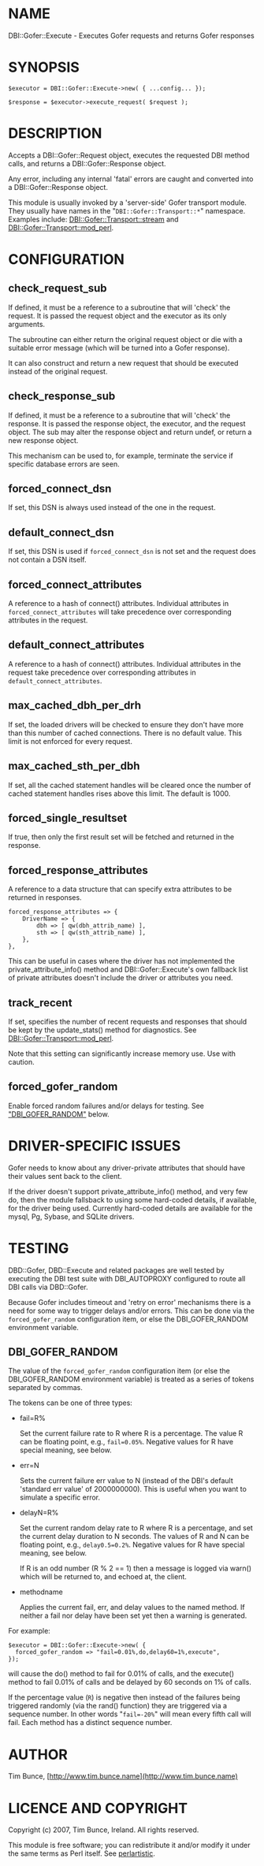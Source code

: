 # NAME

DBI::Gofer::Execute - Executes Gofer requests and returns Gofer responses

# SYNOPSIS

    $executor = DBI::Gofer::Execute->new( { ...config... });

    $response = $executor->execute_request( $request );

# DESCRIPTION

Accepts a DBI::Gofer::Request object, executes the requested DBI method calls,
and returns a DBI::Gofer::Response object.

Any error, including any internal 'fatal' errors are caught and converted into
a DBI::Gofer::Response object.

This module is usually invoked by a 'server-side' Gofer transport module.
They usually have names in the "`DBI::Gofer::Transport::*`" namespace.
Examples include: [DBI::Gofer::Transport::stream](https://metacpan.org/pod/DBI%3A%3AGofer%3A%3ATransport%3A%3Astream) and [DBI::Gofer::Transport::mod\_perl](https://metacpan.org/pod/DBI%3A%3AGofer%3A%3ATransport%3A%3Amod_perl).

# CONFIGURATION

## check\_request\_sub

If defined, it must be a reference to a subroutine that will 'check' the request.
It is passed the request object and the executor as its only arguments.

The subroutine can either return the original request object or die with a
suitable error message (which will be turned into a Gofer response).

It can also construct and return a new request that should be executed instead
of the original request.

## check\_response\_sub

If defined, it must be a reference to a subroutine that will 'check' the response.
It is passed the response object, the executor, and the request object.
The sub may alter the response object and return undef, or return a new response object.

This mechanism can be used to, for example, terminate the service if specific
database errors are seen.

## forced\_connect\_dsn

If set, this DSN is always used instead of the one in the request.

## default\_connect\_dsn

If set, this DSN is used if `forced_connect_dsn` is not set and the request does not contain a DSN itself.

## forced\_connect\_attributes

A reference to a hash of connect() attributes. Individual attributes in
`forced_connect_attributes` will take precedence over corresponding attributes
in the request.

## default\_connect\_attributes

A reference to a hash of connect() attributes. Individual attributes in the
request take precedence over corresponding attributes in `default_connect_attributes`.

## max\_cached\_dbh\_per\_drh

If set, the loaded drivers will be checked to ensure they don't have more than
this number of cached connections. There is no default value. This limit is not
enforced for every request.

## max\_cached\_sth\_per\_dbh

If set, all the cached statement handles will be cleared once the number of
cached statement handles rises above this limit. The default is 1000.

## forced\_single\_resultset

If true, then only the first result set will be fetched and returned in the response.

## forced\_response\_attributes

A reference to a data structure that can specify extra attributes to be returned in responses.

    forced_response_attributes => {
        DriverName => {
            dbh => [ qw(dbh_attrib_name) ],
            sth => [ qw(sth_attrib_name) ],
        },
    },

This can be useful in cases where the driver has not implemented the
private\_attribute\_info() method and DBI::Gofer::Execute's own fallback list of
private attributes doesn't include the driver or attributes you need.

## track\_recent

If set, specifies the number of recent requests and responses that should be
kept by the update\_stats() method for diagnostics. See [DBI::Gofer::Transport::mod\_perl](https://metacpan.org/pod/DBI%3A%3AGofer%3A%3ATransport%3A%3Amod_perl).

Note that this setting can significantly increase memory use. Use with caution.

## forced\_gofer\_random

Enable forced random failures and/or delays for testing. See ["DBI\_GOFER\_RANDOM"](#dbi_gofer_random) below.

# DRIVER-SPECIFIC ISSUES

Gofer needs to know about any driver-private attributes that should have their
values sent back to the client.

If the driver doesn't support private\_attribute\_info() method, and very few do,
then the module fallsback to using some hard-coded details, if available, for
the driver being used. Currently hard-coded details are available for the
mysql, Pg, Sybase, and SQLite drivers.

# TESTING

DBD::Gofer, DBD::Execute and related packages are well tested by executing the
DBI test suite with DBI\_AUTOPROXY configured to route all DBI calls via DBD::Gofer.

Because Gofer includes timeout and 'retry on error' mechanisms there is a need
for some way to trigger delays and/or errors. This can be done via the
`forced_gofer_random` configuration item, or else the DBI\_GOFER\_RANDOM environment
variable.

## DBI\_GOFER\_RANDOM

The value of the `forced_gofer_random` configuration item (or else the
DBI\_GOFER\_RANDOM environment variable) is treated as a series of tokens
separated by commas.

The tokens can be one of three types:

- fail=R%

    Set the current failure rate to R where R is a percentage.
    The value R can be floating point, e.g., `fail=0.05%`.
    Negative values for R have special meaning, see below.

- err=N

    Sets the current failure err value to N (instead of the DBI's default 'standard
    err value' of 2000000000). This is useful when you want to simulate a
    specific error.

- delayN=R%

    Set the current random delay rate to R where R is a percentage, and set the
    current delay duration to N seconds. The values of R and N can be floating point,
    e.g., `delay0.5=0.2%`.  Negative values for R have special meaning, see below.

    If R is an odd number (R % 2 == 1) then a message is logged via warn() which
    will be returned to, and echoed at, the client.

- methodname

    Applies the current fail, err, and delay values to the named method.
    If neither a fail nor delay have been set yet then a warning is generated.

For example:

    $executor = DBI::Gofer::Execute->new( {
      forced_gofer_random => "fail=0.01%,do,delay60=1%,execute",
    });

will cause the do() method to fail for 0.01% of calls, and the execute() method to
fail 0.01% of calls and be delayed by 60 seconds on 1% of calls.

If the percentage value (`R`) is negative then instead of the failures being
triggered randomly (via the rand() function) they are triggered via a sequence
number. In other words "`fail=-20%`" will mean every fifth call will fail.
Each method has a distinct sequence number.

# AUTHOR

Tim Bunce, [http://www.tim.bunce.name](http://www.tim.bunce.name)

# LICENCE AND COPYRIGHT

Copyright (c) 2007, Tim Bunce, Ireland. All rights reserved.

This module is free software; you can redistribute it and/or
modify it under the same terms as Perl itself. See [perlartistic](https://metacpan.org/pod/perlartistic).
